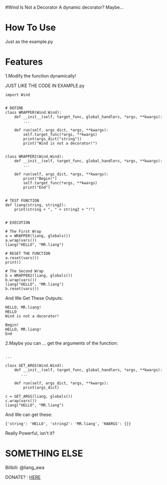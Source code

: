 #Wind Is Not a Decorator
A dynamic decorator? Maybe...

# **How To Use**
Just as the example.py

# Features
1.Modify the function dynamically!

JUST LIKE THE CODE IN EXAMPLE.py
```
import Wind


# DEFINE
class WRAPPER(Wind.Wind):
    def __init__(self, target_func, global_handlers, *args, **kwargs):
        ...

    def run(self, args_dict, *args, **kwargs):
        self.target_func(*args, **kwargs)
        print(args_dict["string"])
        print("Wind is not a decorator!")


class WRAPPER2(Wind.Wind):
    def __init__(self, target_func, global_handlers, *args, **kwargs):
        ...

    def run(self, args_dict, *args, **kwargs):
        print("Begin!")
        self.target_func(*args, **kwargs)
        print("End")


# TEST FUNCTION
def liang(string, string2):
    print(string + ", " + string2 + "!")


# EXECUTION

# The First Wrap
a = WRAPPER(liang, globals())
a.wrap(vars())
liang("HELLO", "MR.liang")

# RESET THE FUNCTION
a.reset(vars())
print()

# The Second Wrap
b = WRAPPER2(liang, globals())
b.wrap(vars())
liang("HELLO", "MR.liang")
b.reset(vars())
```
And We Get These Outputs:
```
HELLO, MR.liang!
HELLO
Wind is not a decorator!

Begin!
HELLO, MR.liang!
End
```

2.Maybe you can ... get the arguments of the function:
```

...

class GET_ARGS(Wind.Wind):
    def __init__(self, target_func, global_handlers, *args, **kwargs):
       ...

    def run(self, args_dict, *args, **kwargs):
        print(args_dict)
        
c = GET_ARGS(liang, globals())
c.wrap(vars())
liang("HELLO", "MR.liang")

```

And We can get these:
```
{'string': 'HELLO', 'string2': 'MR.liang', 'KWARGS': {}}
```

Really Powerful, isn't it?


# SOMETHING ELSE

Bilibili: @liang_awa

DONATE? : [HERE](https://afdian.net/@liangcha_awa)
